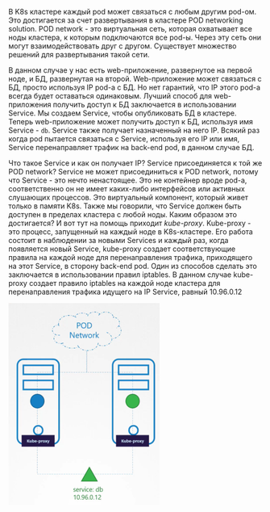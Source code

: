 В K8s кластере каждый pod может связаться с любым другим pod-ом. Это достигается за счет развертывания в кластере POD networking solution. POD network - это виртуальная сеть, которая охватывает все ноды кластера, к которым подключаются все pod-ы. Через эту сеть они могут взаимодействовать друг с другом. Существует множество решений для развертывания такой сети.

В данном случае у нас есть web-приложение, развернутое на первой ноде, и БД, развернутая на второй. Web-приложение может связаться с БД, просто используя IP pod-а с БД. Но нет гарантий, что IP этого pod-а всегда будет оставаться одинаковым. Лучший способ для web-приложения получить доступ к БД заключается в использовании Service. Мы создаем Service, чтобы опубликовать БД в кластере. Теперь web-приложение может получить доступ к БД, используя имя Service - `db`. Service также получает назначенный на него IP. Всякий раз когда pod пытается связаться с Service, используя его IP или имя, Service перенаправляет трафик на back-end pod, в данном случае БД.

Что такое Service и как он получает IP? Service присоединяется к той же POD network? Service не может присоединиться к POD network, потому что Service - это нечто ненастоящее. Это не контейнер вроде pod-а, соответственно он не имеет каких-либо интерфейсов или активных слушающих процессов. Это виртуальный компонент, который живет только в памяти K8s. Также мы говорили, что Service должен быть доступен в пределах кластера с любой ноды. Каким образом это достигается? И вот тут на помощь приходит *kube-proxy*. Kube-proxy - это процесс, запущенный на каждый ноде в K8s-кластере. Его работа состоит в наблюдении за новыми Services и каждый раз, когда появляется новый Service, kube-proxy создает соответствующие правила на каждой ноде для перенаправления трафика, приходящего на этот Service, в сторону back-end pod. Один из способов сделать это заключается в использовании правил iptables. В данном случае kube-proxy создает правило iptables на каждой ноде кластера для перенаправления трафика идущего на IP Service, равный 10.96.0.12

<img src="image.png" width="300" height="400"><br>